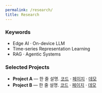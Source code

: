 ```yaml
---
permalink: /research/
title: Research
---
```


### Keywords
- Edge AI · On-device LLM
- Time-series Representation Learning
- RAG · Agentic Systems

### Selected Projects
- **Project A** — 한 줄 설명. [코드](#) · [페이지](#) · [데모](#)
- **Project B** — 한 줄 설명. [코드](#) · [페이지](#) · [데모](#)
